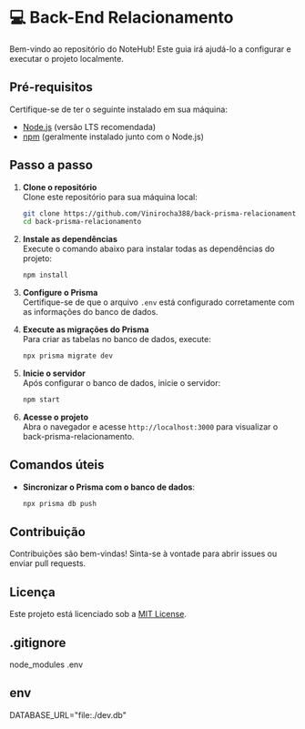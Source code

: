 # 💻 Back-End Relacionamento
Bem-vindo ao repositório do NoteHub! Este guia irá ajudá-lo a configurar e executar o projeto localmente.

## Pré-requisitos

Certifique-se de ter o seguinte instalado em sua máquina:
- [Node.js](https://nodejs.org/) (versão LTS recomendada)
- [npm](https://www.npmjs.com/) (geralmente instalado junto com o Node.js)

## Passo a passo

1. **Clone o repositório**  
    Clone este repositório para sua máquina local:
    ```bash
    git clone https://github.com/Vinirocha388/back-prisma-relacionamento.git
    cd back-prisma-relacionamento
    ```

2. **Instale as dependências**  
    Execute o comando abaixo para instalar todas as dependências do projeto:
    ```bash
    npm install
    ```

3. **Configure o Prisma**  
    Certifique-se de que o arquivo `.env` está configurado corretamente com as informações do banco de dados.

4. **Execute as migrações do Prisma**  
    Para criar as tabelas no banco de dados, execute:
    ```bash
    npx prisma migrate dev
    ```

5. **Inicie o servidor**  
    Após configurar o banco de dados, inicie o servidor:
    ```bash
    npm start
    ```

6. **Acesse o projeto**  
    Abra o navegador e acesse `http://localhost:3000` para visualizar o back-prisma-relacionamento.

## Comandos úteis

- **Sincronizar o Prisma com o banco de dados**:
  ```bash
  npx prisma db push
  ```



## Contribuição

Contribuições são bem-vindas! Sinta-se à vontade para abrir issues ou enviar pull requests.

## Licença

Este projeto está licenciado sob a [MIT License](LICENSE).


## .gitignore

node_modules
.env

## env

DATABASE_URL="file:./dev.db"
